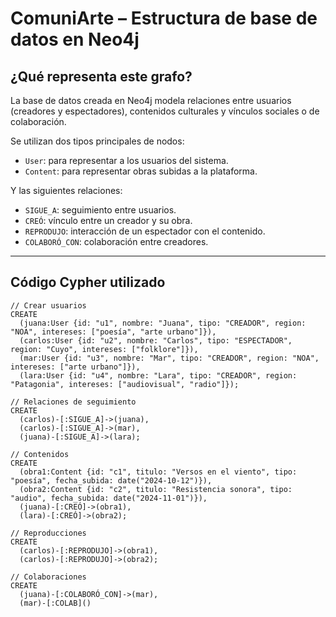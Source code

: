 # ComuniArte – Estructura de base de datos en Neo4j

## ¿Qué representa este grafo?

La base de datos creada en Neo4j modela relaciones entre usuarios (creadores y espectadores), contenidos culturales y vínculos sociales o de colaboración.

Se utilizan dos tipos principales de nodos:
- `User`: para representar a los usuarios del sistema.
- `Content`: para representar obras subidas a la plataforma.

Y las siguientes relaciones:
- `SIGUE_A`: seguimiento entre usuarios.
- `CREÓ`: vínculo entre un creador y su obra.
- `REPRODUJO`: interacción de un espectador con el contenido.
- `COLABORÓ_CON`: colaboración entre creadores.

---

##  Código Cypher utilizado

```cypher
// Crear usuarios
CREATE
  (juana:User {id: "u1", nombre: "Juana", tipo: "CREADOR", region: "NOA", intereses: ["poesía", "arte urbano"]}),
  (carlos:User {id: "u2", nombre: "Carlos", tipo: "ESPECTADOR", region: "Cuyo", intereses: ["folklore"]}),
  (mar:User {id: "u3", nombre: "Mar", tipo: "CREADOR", region: "NOA", intereses: ["arte urbano"]}),
  (lara:User {id: "u4", nombre: "Lara", tipo: "CREADOR", region: "Patagonia", intereses: ["audiovisual", "radio"]});

// Relaciones de seguimiento
CREATE
  (carlos)-[:SIGUE_A]->(juana),
  (carlos)-[:SIGUE_A]->(mar),
  (juana)-[:SIGUE_A]->(lara);

// Contenidos
CREATE
  (obra1:Content {id: "c1", titulo: "Versos en el viento", tipo: "poesía", fecha_subida: date("2024-10-12")}),
  (obra2:Content {id: "c2", titulo: "Resistencia sonora", tipo: "audio", fecha_subida: date("2024-11-01")}),
  (juana)-[:CREÓ]->(obra1),
  (lara)-[:CREÓ]->(obra2);

// Reproducciones
CREATE
  (carlos)-[:REPRODUJO]->(obra1),
  (carlos)-[:REPRODUJO]->(obra2);

// Colaboraciones
CREATE
  (juana)-[:COLABORÓ_CON]->(mar),
  (mar)-[:COLAB]()
